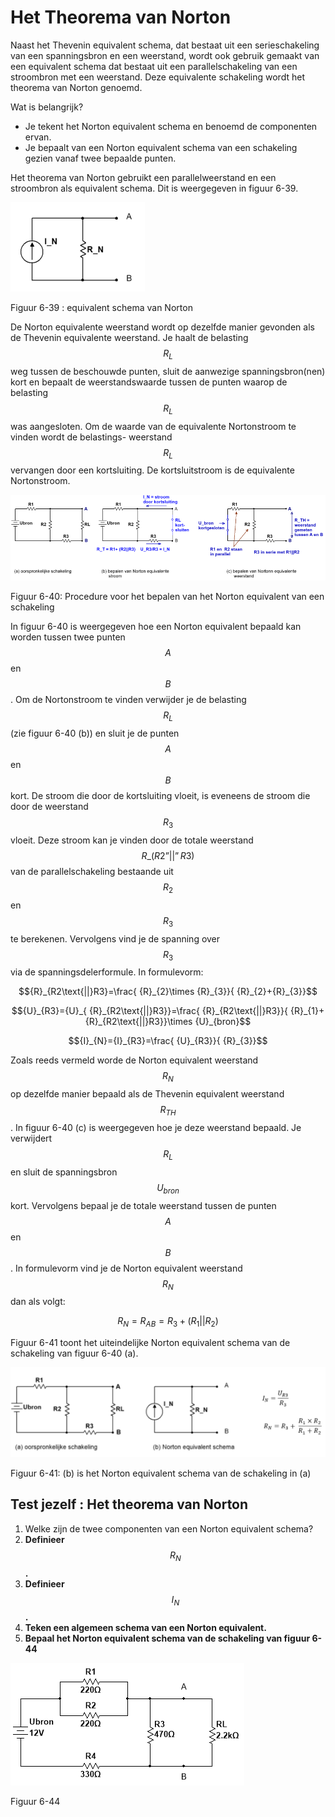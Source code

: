 # Het Theorema van Norton

Naast het Thevenin equivalent schema, dat bestaat uit een serieschakeling van een spanningsbron en een weerstand, wordt ook gebruik gemaakt van een equivalent schema dat bestaat uit een parallelschakeling van een stroombron met een weerstand. Deze equivalente schakeling wordt het theorema van Norton genoemd.

Wat is belangrijk?

* Je tekent het Norton equivalent schema en benoemd de componenten ervan.
* Je bepaalt van een Norton equivalent schema van een schakeling gezien vanaf twee bepaalde punten.

Het theorema van Norton gebruikt een parallelweerstand en een stroombron als equivalent schema. Dit is weergegeven in figuur 6-39.

![](../.gitbook/assets/afbeelding_511.png)

Figuur 6-39 : equivalent schema van Norton

De Norton equivalente weerstand wordt op dezelfde manier gevonden als de Thevenin equivalente weerstand. Je haalt de belasting $${R}_{L}$$ weg tussen de beschouwde punten, sluit de aanwezige spanningsbron\(nen\) kort en bepaalt de weerstandswaarde tussen de punten waarop de belasting $${R}_{L}$$ was aangesloten. Om de waarde van de equivalente Nortonstroom te vinden wordt de belastings- weerstand $${R}_{L}$$ vervangen door een kortsluiting. De kortsluitstroom is de equivalente Nortonstroom.

![](../.gitbook/assets/afbeelding_519.png)

Figuur 6-40: Procedure voor het bepalen van het Norton equivalent van een schakeling

In figuur 6-40 is weergegeven hoe een Norton equivalent bepaald kan worden tussen twee punten $$A$$ en $$B$$ . Om de Nortonstroom te vinden verwijder je de belasting $${R}_{L}$$ \(zie figuur 6-40 \(b\)\) en sluit je de punten $$A$$ en $$B$$ kort. De stroom die door de kortsluiting vloeit, is eveneens de stroom die door de weerstand $${R}_{3}$$ vloeit. Deze stroom kan je vinden door de totale weerstand $$R\_\left(R2\mathrm{”}\right|\left|” R3\right)$$ van de parallelschakeling bestaande uit $${R}_{2}$$ en $${R}_{3}$$ te berekenen. Vervolgens vind je de spanning over $${R}_{3}$$ via de spanningsdelerformule. In formulevorm:

$${R}_{R2\text{||}R3}=\frac{ {R}_{2}\times {R}_{3}}{ {R}_{2}+{R}_{3}}$$

$${U}_{R3}={U}_{ {R}_{R2\text{||}R3}}=\frac{ {R}_{R2\text{||}R3}}{ {R}_{1}+ {R}_{R2\text{||}R3}}\times {U}_{bron}$$

$${I}_{N}={I}_{R3}=\frac{ {U}_{R3}}{ {R}_{3}}$$

Zoals reeds vermeld worde de Norton equivalent weerstand $${R}_{N}$$ op dezelfde manier bepaald als de Thevenin equivalent weerstand $${R}_{TH}$$ . In figuur 6-40 \(c\) is weergegeven hoe je deze weerstand bepaald. Je verwijdert $${R}_{L}$$ en sluit de spanningsbron $${U}_{bron}$$ kort. Vervolgens bepaal je de totale weerstand tussen de punten $$A$$ en $$B$$ . In formulevorm vind je de Norton equivalent weerstand $${R}_{N}$$ dan als volgt:

$${R}_{N}={R}_{AB}={R}_{3}+\left({R}_{1}\text{||}{R}_{2}\right)$$

Figuur 6-41 toont het uiteindelijke Norton equivalent schema van de schakeling van figuur 6-40 \(a\).

![](../.gitbook/assets/afbeelding_522.png)

Figuur 6-41: \(b\) is het Norton equivalent schema van de schakeling in \(a\)

## Test jezelf : Het theorema van Norton <a id="test-jezelf-het-theorema-van-norton"></a>

1. Welke zijn de twee componenten van een Norton equivalent schema?
2. **Definieer** $${\mathit{R}}_{\mathit{N}}$$ **.**
3. **Definieer** $${\mathit{I}}_{\mathit{N}}$$ **.**
4. **Teken een algemeen schema van een Norton equivalent.**
5. **Bepaal het Norton equivalent schema van de schakeling van figuur 6-44**

![](../.gitbook/assets/afbeelding_523.png)

Figuur 6-44

